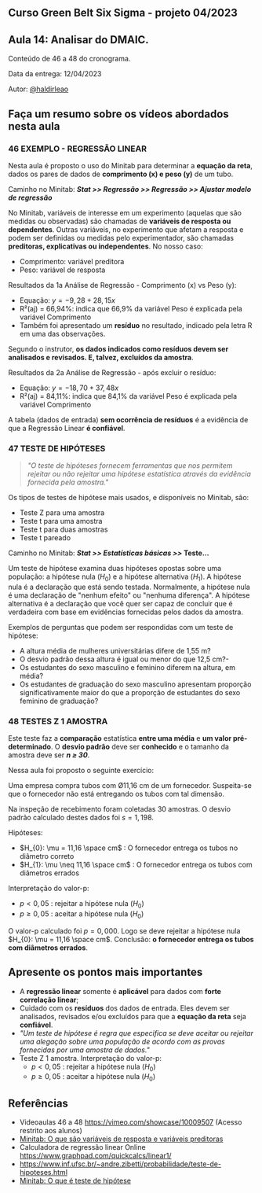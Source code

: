 ## Curso Green Belt Six Sigma - projeto 04/2023
## Aula 14: Analisar do DMAIC.

Conteúdo de 46 a 48 do cronograma.

Data da entrega: 12/04/2023

Autor: [@haldirleao](https://github.com/haldirleao)

## Faça um resumo sobre os vídeos abordados nesta aula

### 46 EXEMPLO - REGRESSÃO LINEAR

Nesta aula é proposto o uso do Minitab para determinar a **equação da reta**, dados os pares de dados de **comprimento (x) e peso (y)** de um tubo.

Caminho no Minitab: **_Stat >> Regressão >> Regressão >> Ajustar modelo de regressão_**

No Minitab, variáveis de interesse em um experimento (aquelas que são medidas ou observadas) são chamadas de **variáveis de resposta ou dependentes**. Outras variáveis, no experimento que afetam a resposta e podem ser definidas ou medidas pelo experimentador, são chamadas **preditoras, explicativas ou independentes**. No nosso caso:
- Comprimento: variável preditora
- Peso: variável de resposta

Resultados da 1a Análise de Regressão - Comprimento (x) vs Peso (y):
- Equação: $y = -9,28 + 28,15 x$
- R²(aj) = 66,94%: indica que 66,9%  da variável Peso é explicada pela variável Comprimento
- Também foi apresentado um **resíduo** no resultado, indicado pela letra R em uma das observações.

Segundo o instrutor, **os dados indicados como resíduos devem ser analisados e revisados. E, talvez, excluídos da amostra**.

Resultados da 2a Análise de Regressão - após excluir o resíduo:
- Equação: $y = -18,70 + 37,48 x$
- R²(aj) = 84,11%: indica que 84,1% da variável Peso é explicada pela variável Comprimento

A tabela (dados de entrada) **sem ocorrência de resíduos** é a evidência de que a Regressão Linear **é confiável**.

### 47 TESTE DE HIPÓTESES

>_"O teste de hipóteses fornecem ferramentas que nos permitem rejeitar ou não rejeitar uma hipótese estatística através da evidência fornecida pela amostra."_

Os tipos de testes de hipótese mais usados, e disponíveis no Minitab, são:
- Teste Z para uma amostra
- Teste t para uma amostra
- Teste t para duas amostras
- Teste t pareado

Caminho no Minitab: **_Stat >> Estatísticas básicas >>_ Teste...**

Um teste de hipótese examina duas hipóteses opostas sobre uma população: a hipótese nula ($H_{0}$) e a hipótese alternativa ($H_{1}$). A hipótese nula é a declaração que está sendo testada. Normalmente, a hipótese nula é uma declaração de "nenhum efeito" ou "nenhuma diferença". A hipótese alternativa é a declaração que você quer ser capaz de concluir que é verdadeira com base em evidências fornecidas pelos dados da amostra.

Exemplos de perguntas que podem ser respondidas com um teste de hipótese:
- A altura média de mulheres universitárias difere de 1,55 m?
- O desvio padrão dessa altura é igual ou menor do que 12,5 cm?- 
- Os estudantes do sexo masculino e feminino diferem na altura, em média?
- Os estudantes de graduação do sexo masculino apresentam proporção significativamente maior do que a proporção de estudantes do sexo feminino de graduação?

### 48 TESTES Z 1 AMOSTRA

Este teste faz a **comparação** estatística **entre uma média** e **um valor pré-determinado**. O **desvio padrão** deve ser **conhecido** e o tamanho da amostra deve ser **_n ≥ 30_**.

Nessa aula foi proposto o seguinte exercício:

Uma empresa compra tubos com  Ø11,16 cm de um fornecedor. Suspeita-se que o fornecedor não está entregando os tubos com tal dimensão.

Na inspeção de recebimento foram coletadas 30 amostras. O desvio padrão calculado destes dados foi $s = 1,198$.

Hipóteses:
- $H_{0}: \mu = 11,16 \space cm$ : O fornecedor entrega os tubos no diâmetro correto
- $H_{1}: \mu \neq 11,16 \space cm$ : O fornecedor entrega os tubos com diâmetros errados

Interpretação do valor-p:
- $p < 0,05$ : rejeitar a hipótese nula ($H_{0}$)
- $p \ge 0,05$ : aceitar a hipótese nula ($H_{0}$)

O valor-p calculado foi $p = 0,000$. Logo se deve rejeitar a hipótese nula $H_{0}: \mu = 11,16 \space cm$. Conclusão: **o fornecedor entrega os tubos com diâmetros errados**.   

## Apresente os pontos mais importantes

- A **regressão linear** somente é **aplicável** para dados com **forte correlação linear**;
- Cuidado com os **resíduos** dos dados de entrada. Eles devem ser analisados, revisados e/ou excluídos para que a **equação da reta** seja **confiável**.
- _"Um teste de hipótese é regra que especifica se deve aceitar ou rejeitar uma alegação sobre uma população de acordo com as provas fornecidas por uma amostra de dados."_
- Teste Z 1 amostra. Interpretação do valor-p:
  - $p < 0,05$ : rejeitar a hipótese nula ($H_{0}$)
  - $p \ge 0,05$ : aceitar a hipótese nula ($H_{0}$)

## Referências
- Videoaulas 46 a 48 https://vimeo.com/showcase/10009507 (Acesso restrito aos alunos)
- [Minitab: O que são variáveis de resposta e variáveis preditoras](https://support.minitab.com/pt-br/minitab/21/help-and-how-to/statistical-modeling/regression/supporting-topics/basics/what-are-response-and-predictor-variables/)
- Calculadora de regressão linear Online https://www.graphpad.com/quickcalcs/linear1/
- https://www.inf.ufsc.br/~andre.zibetti/probabilidade/teste-de-hipoteses.html
- [Minitab: O que é teste de hipótese](https://support.minitab.com/pt-br/minitab/20/help-and-how-to/statistics/basic-statistics/supporting-topics/basics/what-is-a-hypothesis-test/)